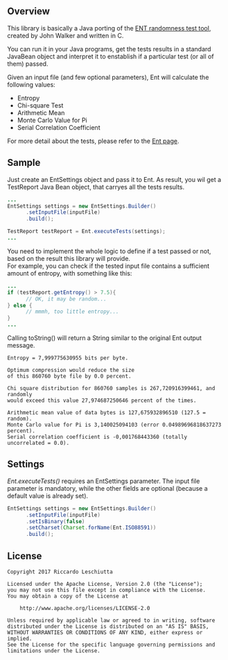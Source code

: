 ## Overview
This library is basically a Java porting of the [ENT randomness test tool][ent], created by John Walker and written in C.  

You can run it in your Java programs, get the tests results in a standard JavaBean object and interpret it to enstablish if a particular test (or all of them) passed.

Given an input file (and few optional parameters), Ent will calculate the following values:
- Entropy
- Chi-square Test
- Arithmetic Mean
- Monte Carlo Value for Pi
- Serial Correlation Coefficient

For more detail about the tests, please refer to the [Ent page][ent].


## Sample
Just create an EntSettings object and pass it to Ent.
As result, you wil get a TestReport Java Bean object, that carryes all the tests results.
```java
...
EntSettings settings = new EntSettings.Builder()
      .setInputFile(inputFile)
      .build();

TestReport testReport = Ent.executeTests(settings);
...
```
You  need to implement the whole logic to define if a test passed or not, based on the result this library will provide.  
For example, you can check if the tested input file contains a sufficient amount of entropy, with something like this:
```java
...
if (testReport.getEntropy() > 7.5){
      // OK, it may be random...
} else {
      // mmmh, too little entropy...
}
...
```

Calling toString() will return a String similar to the original Ent output message.

```
Entropy = 7,999775630955 bits per byte.

Optimum compression would reduce the size
of this 860760 byte file by 0.0 percent.

Chi square distribution for 860760 samples is 267,720916399461, and randomly
would exceed this value 27,974687250646 percent of the times.

Arithmetic mean value of data bytes is 127,675932896510 (127.5 = random).
Monte Carlo value for Pi is 3,140025094103 (error 0.04989696818637273 percent).
Serial correlation coefficient is -0,001768443360 (totally uncorrelated = 0.0).
```

## Settings
*Ent.executeTests()* requires an EntSettings parameter.
The input file parameter is mandatory, while the other fields are optional (because a default value is already set).
```java
EntSettings settings = new EntSettings.Builder()
      .setInputFile(inputFile)
      .setIsBinary(false)
      .setCharset(Charset.forName(Ent.ISO88591))
      .build();
```

## License
	Copyright 2017 Riccardo Leschiutta

	Licensed under the Apache License, Version 2.0 (the "License");
	you may not use this file except in compliance with the License.
	You may obtain a copy of the License at

		http://www.apache.org/licenses/LICENSE-2.0

	Unless required by applicable law or agreed to in writing, software
	distributed under the License is distributed on an "AS IS" BASIS,
	WITHOUT WARRANTIES OR CONDITIONS OF ANY KIND, either express or implied.
	See the License for the specific language governing permissions and
	limitations under the License.




[ent]: http://www.fourmilab.ch/random/
